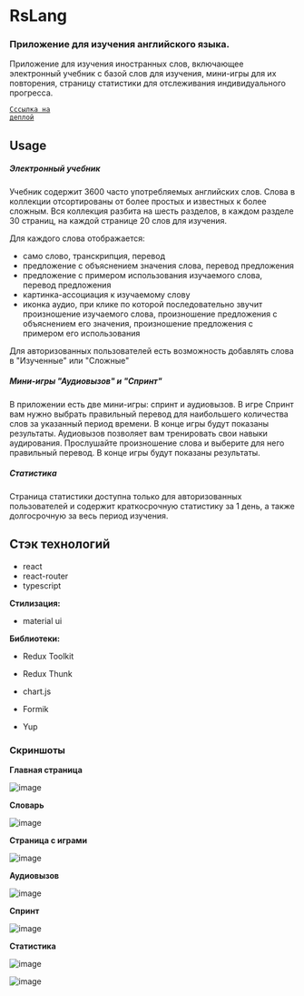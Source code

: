 # RsLang

### Приложение для изучения английского языка.

Приложение для изучения иностранных слов, включающее электронный учебник с базой слов для изучения, мини-игры для их повторения, страницу статистики для отслеживания индивидуального прогресса.

<code>[Сссылка на деплой](https://app-rs-lang.netlify.app/)</code>


## Usage

##### Электронный учебник

Учебник содержит 3600 часто употребляемых английских слов. Слова в коллекции отсортированы от более простых и известных к более сложным. Вся коллекция разбита на шесть разделов, в каждом разделе 30 страниц, на каждой странице 20 слов для изучения.

Для каждого слова отображается:

* само слово, транскрипция, перевод
* предложение с объяснением значения слова, перевод предложения
* предложение с примером использования изучаемого слова, перевод предложения
* картинка-ассоциация к изучаемому слову
* иконка аудио, при клике по которой последовательно звучит произношение изучаемого слова, произношение предложения с объяснением его значения, произношение предложения с примером его использования

Для авторизованных пользователей есть возможность добавлять слова в "Изученные" или "Сложные"


##### Мини-игры "Аудиовызов" и "Спринт"

В приложении есть две мини-игры: спринт и аудиовызов. 
В игре Спринт вам нужно выбрать правильный перевод для наибольшего количества слов за указанный период времени. В конце игры будут показаны результаты. 
Аудиовызов позволяет вам тренировать свои навыки аудирования. Прослушайте произношение слова и выберите для него правильный перевод. В конце игры будут показаны результаты.


##### Статистика

Страница статистики доступна только для авторизованных пользователей и содержит краткосрочную статистику за 1 день, а также долгосрочную за весь период изучения.



## Стэк технологий

* react
* react-router
* typescript

__Стилизация:__

* material ui

__Библиотеки:__ 

* Redux Toolkit

* Redux Thunk

* chart.js

* Formik

* Yup


### Скриншоты

__Главная страница__

![image](https://user-images.githubusercontent.com/66987410/190471715-2a2978b7-1375-4288-845d-cb8945842b9f.png)

__Словарь__

![image](https://user-images.githubusercontent.com/66987410/190472106-6b3ae703-8308-4f2f-8382-7679e8649ca5.png)

__Страница с играми__

![image](https://user-images.githubusercontent.com/66987410/190472206-0fd5aa80-8904-4190-9887-20f7d0bb4d7b.png)


__Аудиовызов__

![image](https://user-images.githubusercontent.com/66987410/190472337-32e55fee-a651-46c5-8197-bd24138e231f.png)

__Спринт__

![image](https://user-images.githubusercontent.com/66987410/190472458-c9a25840-888a-4720-bf42-737fcc420987.png)

__Статистика__

![image](https://user-images.githubusercontent.com/66987410/190472816-41d17638-a369-4728-91d7-42ac6979bad5.png)


![image](https://user-images.githubusercontent.com/66987410/190472928-adef9efa-5800-4610-8223-4b34f967346b.png)




